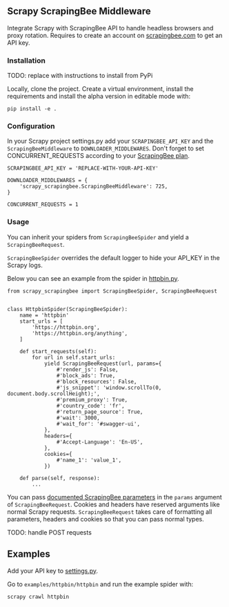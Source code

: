 ## Scrapy ScrapingBee Middleware

Integrate Scrapy with ScrapingBee API to handle headless browsers and proxy rotation. Requires to create an account on [scrapingbee.com](https://scrapingbee.com) to get an API key.

### Installation

TODO: replace with instructions to install from PyPi

Locally, clone the project. Create a virtual environment, install the requirements and install the alpha version in editable mode with:

```
pip install -e .
```

### Configuration

In your Scrapy project settings.py add your `SCRAPINGBEE_API_KEY` and the `ScrapingBeeMiddleware` to `DOWNLOADER_MIDDLEWARES`.
Don't forget to set CONCURRENT_REQUESTS according to your [ScrapingBee plan](https://www.scrapingbee.com/#pricing).

```
SCRAPINGBEE_API_KEY = 'REPLACE-WITH-YOUR-API-KEY'

DOWNLOADER_MIDDLEWARES = {
    'scrapy_scrapingbee.ScrapingBeeMiddleware': 725,
}

CONCURRENT_REQUESTS = 1
```

### Usage

You can inherit your spiders from `ScrapingBeeSpider` and yield a `ScrapingBeeRequest`.

`ScrapingBeeSpider` overrides the default logger to hide your API_KEY in the Scrapy logs.

Below you can see an example from the spider in [httpbin.py](examples/httpbin/spiders/httpbin.py).

```
from scrapy_scrapingbee import ScrapingBeeSpider, ScrapingBeeRequest


class HttpbinSpider(ScrapingBeeSpider):
    name = 'httpbin'
    start_urls = [
        'https://httpbin.org',
        'https://httpbin.org/anything',
    ]

    def start_requests(self):
        for url in self.start_urls:
            yield ScrapingBeeRequest(url, params={
                #'render_js': False,
                #'block_ads': True,
                #'block_resources': False,
                #'js_snippet': 'window.scrollTo(0, document.body.scrollHeight);',
                #'premium_proxy': True,
                #'country_code': 'fr',
                #'return_page_source': True,
                #'wait': 3000,
                #'wait_for': '#swagger-ui',
            },
            headers={
                #'Accept-Language': 'En-US',
            },
            cookies={
                #'name_1': 'value_1',
            })

    def parse(self, response):
        ...
```

You can pass [documented ScrapingBee parameters](https://www.scrapingbee.com/documentation/) in the `params` argument of `ScrapingBeeRequest`. Cookies and headers have reserved arguments like normal Scrapy requests. `ScrapingBeeRequest` takes care of formatting all parameters, headers and cookies so that you can pass normal types.

TODO: handle POST requests

## Examples

Add your API key to [settings.py](examples/httpbin/httpbin/settings.py).

Go to `examples/httpbin/httpbin` and run the example spider with:

```
scrapy crawl httpbin
```
